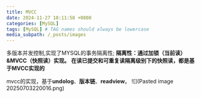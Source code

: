 ```yaml
---
title: MVCC
date: 2024-11-27 18:11:58 +0800
categories: [MySQL]
tags: [MySQL] # TAG names should always be lowercase
media_subpath: /_posts/images
---
```


多版本并发控制,实现了MYSQL的事务隔离性;
**隔离性：通过加锁（当前读）&MVCC（快照读）实现。**
**在读已提交和可重复读隔离级别下的快照读，都是基于MVCC实现的**

mvcc的实现，基于**undolog**、**版本链**、**readview**。
![](Pasted image 20250703220016.png)
